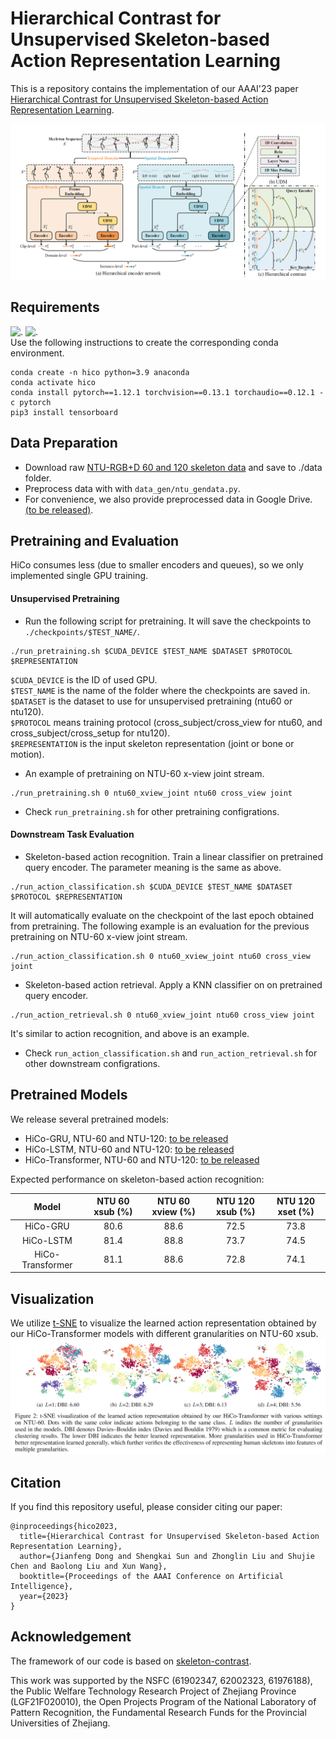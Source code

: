 # Hierarchical Contrast for Unsupervised Skeleton-based Action Representation Learning
This is a repository contains the implementation of our AAAI'23 paper [Hierarchical Contrast for Unsupervised Skeleton-based Action Representation Learning]().

![image](./fig/hico.png)

## Requirements
![.](https://img.shields.io/badge/Python-3.9-yellow) ![.](https://img.shields.io/badge/Pytorch-1.12.1-yellow)  
Use the following instructions to create the corresponding conda environment. 
```
conda create -n hico python=3.9 anaconda
conda activate hico
conda install pytorch==1.12.1 torchvision==0.13.1 torchaudio==0.12.1 -c pytorch
pip3 install tensorboard
```

## Data Preparation
- Download raw [NTU-RGB+D 60 and 120 skeleton data](https://github.com/shahroudy/NTURGB-D) and save to ./data folder.
- Preprocess data with with `data_gen/ntu_gendata.py`.
- For convenience, we also provide preprocessed data in Google Drive. [(to be released)]().
<!--- - After preprocessing, replace the [data_path](https://github.com/HuiGuanLab/HiCo/blob/081f97dd341e6e1a5884d7e75a9189aa233e96a3/options/options_pretraining.py#L17) with your data location in the option files (`option_pretraining.py`, `option_classification.py` and `option_retrieval.py`). -->

## Pretraining and Evaluation
HiCo consumes less (due to smaller encoders and queues), so we only implemented single GPU training.
#### Unsupervised Pretraining
- Run the following script for pretraining. It will save the checkpoints to `./checkpoints/$TEST_NAME/`.
```
./run_pretraining.sh $CUDA_DEVICE $TEST_NAME $DATASET $PROTOCOL $REPRESENTATION
```
`$CUDA_DEVICE` is the ID of used GPU.  
`$TEST_NAME` is the name of the folder where the checkpoints are saved in.  
`$DATASET` is the dataset to use for unsupervised pretraining (ntu60 or ntu120).  
`$PROTOCOL` means training protocol (cross_subject/cross_view for ntu60, and cross_subject/cross_setup for ntu120).  
`$REPRESENTATION` is the input skeleton representation (joint or bone or motion).
- An example of pretraining on NTU-60 x-view joint stream.
```
./run_pretraining.sh 0 ntu60_xview_joint ntu60 cross_view joint
```
- Check `run_pretraining.sh` for other pretraining configrations.

#### Downstream Task Evaluation
- Skeleton-based action recognition. Train a linear classifier on pretrained query encoder. The parameter meaning is the same as above.
```
./run_action_classification.sh $CUDA_DEVICE $TEST_NAME $DATASET $PROTOCOL $REPRESENTATION
```
It will automatically evaluate on the checkpoint of the last epoch obtained from pretraining. The following example is an evaluation for the previous pretraining on NTU-60 x-view joint stream.
```
./run_action_classification.sh 0 ntu60_xview_joint ntu60 cross_view joint
```

- Skeleton-based action retrieval. Apply a KNN classifier on on pretrained query encoder.  
```
./run_action_retrieval.sh 0 ntu60_xview_joint ntu60 cross_view joint
```
It's similar to action recognition, and above is an example.
- Check `run_action_classification.sh` and `run_action_retrieval.sh` for other downstream configrations.


## Pretrained Models
We release several pretrained models:
- HiCo-GRU, NTU-60 and NTU-120: [to be released]()
- HiCo-LSTM, NTU-60 and NTU-120: [to be released]()
- HiCo-Transformer, NTU-60 and NTU-120: [to be released]()  

Expected performance on skeleton-based action recognition:  

|     Model        | NTU 60 xsub (%) | NTU 60 xview (%) |   NTU 120 xsub (%)   |   NTU 120 xset (%)   |
| :--------------: | :-------------: | :--------------: | :-----------------:  | :-----------------:  |
| HiCo-GRU         |      80.6      |      88.6         |       72.5           |      73.8            |
| HiCo-LSTM        |      81.4      |      88.8         |       73.7           |      74.5            |
| HiCo-Transformer |      81.1      |      88.6         |       72.8           |      74.1            | 

## Visualization
We utilize [t-SNE](https://www.jmlr.org/papers/volume9/vandermaaten08a/vandermaaten08a.pdf) to visualize the learned action representation obtained by our HiCo-Transformer models with different granularities on NTU-60 xsub.
![image](./fig/tsne.png)

## Citation
If you find this repository useful, please consider citing our paper:
```
@inproceedings{hico2023,
  title={Hierarchical Contrast for Unsupervised Skeleton-based Action Representation Learning},
  author={Jianfeng Dong and Shengkai Sun and Zhonglin Liu and Shujie Chen and Baolong Liu and Xun Wang},
  booktitle={Proceedings of the AAAI Conference on Artificial Intelligence},
  year={2023}
}
```

## Acknowledgement
The framework of our code is based on [skeleton-contrast](https://github.com/fmthoker/skeleton-contrast).  
  
This work was supported by the NSFC (61902347,
62002323, 61976188), the Public Welfare Technology Research
Project of Zhejiang Province (LGF21F020010), the
Open Projects Program of the National Laboratory of Pattern
Recognition, the Fundamental Research Funds for the
Provincial Universities of Zhejiang.
